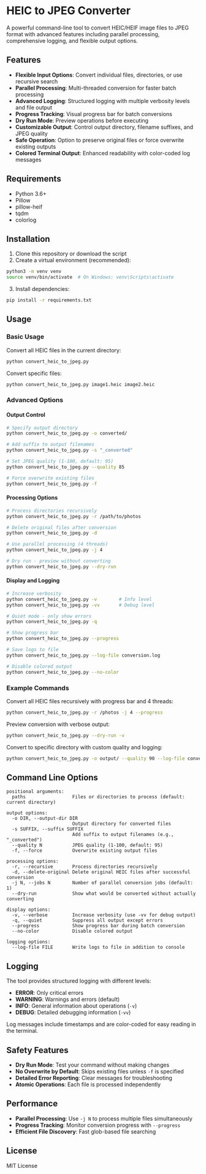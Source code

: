 # HEIC to JPEG Converter

A powerful command-line tool to convert HEIC/HEIF image files to JPEG format with advanced features including parallel processing, comprehensive logging, and flexible output options.

## Features

- **Flexible Input Options**: Convert individual files, directories, or use recursive search
- **Parallel Processing**: Multi-threaded conversion for faster batch processing
- **Advanced Logging**: Structured logging with multiple verbosity levels and file output
- **Progress Tracking**: Visual progress bar for batch conversions
- **Dry Run Mode**: Preview operations before executing
- **Customizable Output**: Control output directory, filename suffixes, and JPEG quality
- **Safe Operation**: Option to preserve original files or force overwrite existing outputs
- **Colored Terminal Output**: Enhanced readability with color-coded log messages

## Requirements

- Python 3.6+
- Pillow
- pillow-heif
- tqdm
- colorlog

## Installation

1. Clone this repository or download the script
2. Create a virtual environment (recommended):

```bash
python3 -m venv venv
source venv/bin/activate  # On Windows: venv\Scripts\activate
```

3. Install dependencies:

```bash
pip install -r requirements.txt
```

## Usage

### Basic Usage

Convert all HEIC files in the current directory:
```bash
python convert_heic_to_jpeg.py
```

Convert specific files:
```bash
python convert_heic_to_jpeg.py image1.heic image2.heic
```

### Advanced Options

#### Output Control
```bash
# Specify output directory
python convert_heic_to_jpeg.py -o converted/

# Add suffix to output filenames
python convert_heic_to_jpeg.py -s "_converted"

# Set JPEG quality (1-100, default: 95)
python convert_heic_to_jpeg.py --quality 85

# Force overwrite existing files
python convert_heic_to_jpeg.py -f
```

#### Processing Options
```bash
# Process directories recursively
python convert_heic_to_jpeg.py -r /path/to/photos

# Delete original files after conversion
python convert_heic_to_jpeg.py -d

# Use parallel processing (4 threads)
python convert_heic_to_jpeg.py -j 4

# Dry run - preview without converting
python convert_heic_to_jpeg.py --dry-run
```

#### Display and Logging
```bash
# Increase verbosity
python convert_heic_to_jpeg.py -v        # Info level
python convert_heic_to_jpeg.py -vv       # Debug level

# Quiet mode - only show errors
python convert_heic_to_jpeg.py -q

# Show progress bar
python convert_heic_to_jpeg.py --progress

# Save logs to file
python convert_heic_to_jpeg.py --log-file conversion.log

# Disable colored output
python convert_heic_to_jpeg.py --no-color
```

### Example Commands

Convert all HEIC files recursively with progress bar and 4 threads:
```bash
python convert_heic_to_jpeg.py -r /photos -j 4 --progress
```

Preview conversion with verbose output:
```bash
python convert_heic_to_jpeg.py --dry-run -v
```

Convert to specific directory with custom quality and logging:
```bash
python convert_heic_to_jpeg.py -o output/ --quality 90 --log-file convert.log -v
```

## Command Line Options

```
positional arguments:
  paths                 Files or directories to process (default: current directory)

output options:
  -o DIR, --output-dir DIR
                        Output directory for converted files
  -s SUFFIX, --suffix SUFFIX
                        Add suffix to output filenames (e.g., "_converted")
  --quality N           JPEG quality (1-100, default: 95)
  -f, --force           Overwrite existing output files

processing options:
  -r, --recursive       Process directories recursively
  -d, --delete-original Delete original HEIC files after successful conversion
  -j N, --jobs N        Number of parallel conversion jobs (default: 1)
  --dry-run             Show what would be converted without actually converting

display options:
  -v, --verbose         Increase verbosity (use -vv for debug output)
  -q, --quiet           Suppress all output except errors
  --progress            Show progress bar during batch conversion
  --no-color            Disable colored output

logging options:
  --log-file FILE       Write logs to file in addition to console
```

## Logging

The tool provides structured logging with different levels:
- **ERROR**: Only critical errors
- **WARNING**: Warnings and errors (default)
- **INFO**: General information about operations (`-v`)
- **DEBUG**: Detailed debugging information (`-vv`)

Log messages include timestamps and are color-coded for easy reading in the terminal.

## Safety Features

- **Dry Run Mode**: Test your command without making changes
- **No Overwrite by Default**: Skips existing files unless `-f` is specified
- **Detailed Error Reporting**: Clear messages for troubleshooting
- **Atomic Operations**: Each file is processed independently

## Performance

- **Parallel Processing**: Use `-j N` to process multiple files simultaneously
- **Progress Tracking**: Monitor conversion progress with `--progress`
- **Efficient File Discovery**: Fast glob-based file searching

## License

MIT License